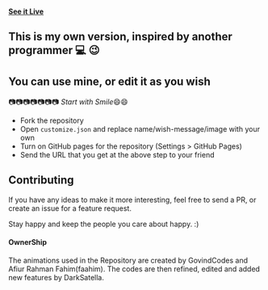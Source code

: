 
#### [See it Live]([https://darksatella.github.io/ValentineWish/])

## This is my own version, inspired by another programmer :computer: :wink:
## You can use mine, or edit it as you wish

:camera::camera::camera::camera::camera::camera::camera:
*Start with Smile*:smile::smile:

* Fork the repository
* Open `customize.json` and replace name/wish-message/image with your own
* Turn on GitHub pages for the repository (Settings > GitHub Pages)
* Send the URL that you get at the above step to your friend


## Contributing

If you have any ideas to make it more interesting, feel free to send a PR, or create an issue for a feature request.

Stay happy and keep the people you care about happy. :)

#### OwnerShip
 The animations used in the Repository are created by GovindCodes and Afiur Rahman Fahim(faahim).
 The codes are then refined, edited and added new features by DarkSatella.
